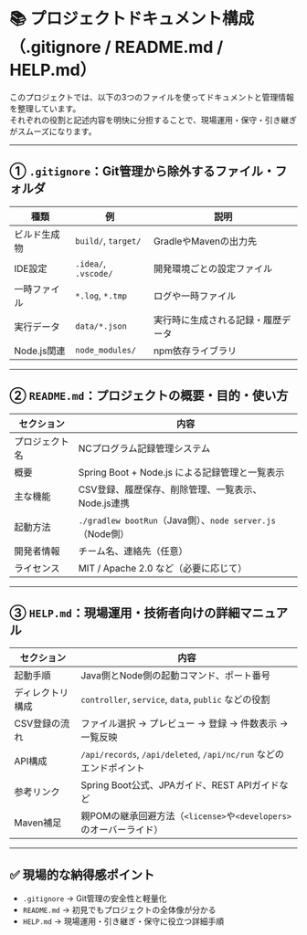# 📚 プロジェクトドキュメント構成（.gitignore / README.md / HELP.md）

このプロジェクトでは、以下の3つのファイルを使ってドキュメントと管理情報を整理しています。  
それぞれの役割と記述内容を明快に分担することで、現場運用・保守・引き継ぎがスムーズになります。

---

## ① `.gitignore`：Git管理から除外するファイル・フォルダ

| 種類 | 例 | 説明 |
|------|----|------|
| ビルド生成物 | `build/`, `target/` | GradleやMavenの出力先  
| IDE設定 | `.idea/`, `.vscode/` | 開発環境ごとの設定ファイル  
| 一時ファイル | `*.log`, `*.tmp` | ログや一時ファイル  
| 実行データ | `data/*.json` | 実行時に生成される記録・履歴データ  
| Node.js関連 | `node_modules/` | npm依存ライブラリ  

---

## ② `README.md`：プロジェクトの概要・目的・使い方

| セクション | 内容 |
|------------|------|
| プロジェクト名 | NCプログラム記録管理システム  
| 概要 | Spring Boot + Node.js による記録管理と一覧表示  
| 主な機能 | CSV登録、履歴保存、削除管理、一覧表示、Node.js連携  
| 起動方法 | `./gradlew bootRun`（Java側）、`node server.js`（Node側）  
| 開発者情報 | チーム名、連絡先（任意）  
| ライセンス | MIT / Apache 2.0 など（必要に応じて）  

---

## ③ `HELP.md`：現場運用・技術者向けの詳細マニュアル

| セクション | 内容 |
|------------|------|
| 起動手順 | Java側とNode側の起動コマンド、ポート番号  
| ディレクトリ構成 | `controller`, `service`, `data`, `public` などの役割  
| CSV登録の流れ | ファイル選択 → プレビュー → 登録 → 件数表示 → 一覧反映  
| API構成 | `/api/records`, `/api/deleted`, `/api/nc/run` などのエンドポイント  
| 参考リンク | Spring Boot公式、JPAガイド、REST APIガイドなど  
| Maven補足 | 親POMの継承回避方法（`<license>`や`<developers>`のオーバーライド）  

---

## ✅ 現場的な納得感ポイント

- `.gitignore` → Git管理の安全性と軽量化  
- `README.md` → 初見でもプロジェクトの全体像が分かる  
- `HELP.md` → 現場運用・引き継ぎ・保守に役立つ詳細手順
